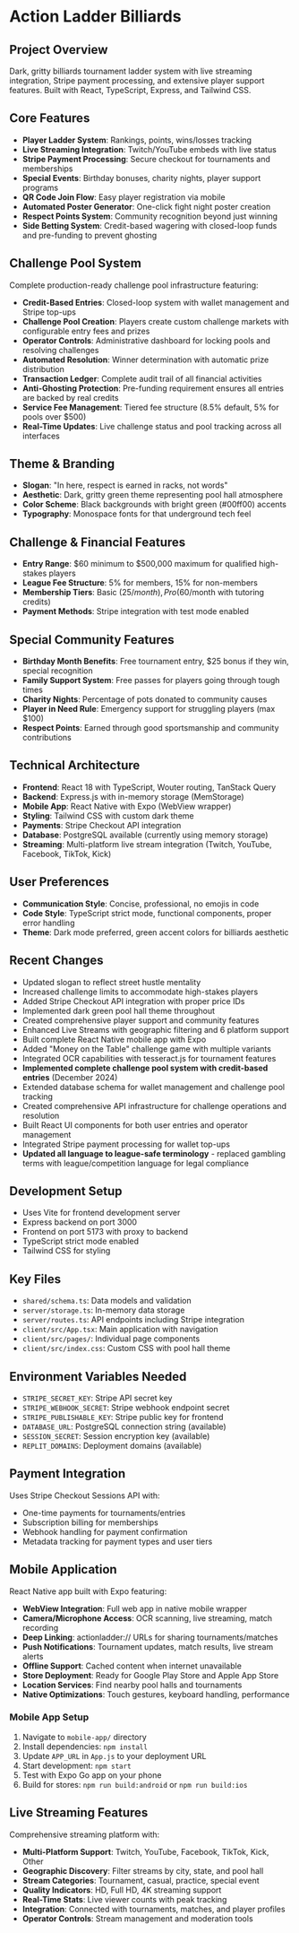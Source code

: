 # Action Ladder Billiards

## Project Overview
Dark, gritty billiards tournament ladder system with live streaming integration, Stripe payment processing, and extensive player support features. Built with React, TypeScript, Express, and Tailwind CSS.

## Core Features
- **Player Ladder System**: Rankings, points, wins/losses tracking
- **Live Streaming Integration**: Twitch/YouTube embeds with live status
- **Stripe Payment Processing**: Secure checkout for tournaments and memberships
- **Special Events**: Birthday bonuses, charity nights, player support programs
- **QR Code Join Flow**: Easy player registration via mobile
- **Automated Poster Generator**: One-click fight night poster creation
- **Respect Points System**: Community recognition beyond just winning
- **Side Betting System**: Credit-based wagering with closed-loop funds and pre-funding to prevent ghosting

## Challenge Pool System
Complete production-ready challenge pool infrastructure featuring:
- **Credit-Based Entries**: Closed-loop system with wallet management and Stripe top-ups
- **Challenge Pool Creation**: Players create custom challenge markets with configurable entry fees and prizes
- **Operator Controls**: Administrative dashboard for locking pools and resolving challenges
- **Automated Resolution**: Winner determination with automatic prize distribution
- **Transaction Ledger**: Complete audit trail of all financial activities
- **Anti-Ghosting Protection**: Pre-funding requirement ensures all entries are backed by real credits
- **Service Fee Management**: Tiered fee structure (8.5% default, 5% for pools over $500)
- **Real-Time Updates**: Live challenge status and pool tracking across all interfaces

## Theme & Branding
- **Slogan**: "In here, respect is earned in racks, not words"
- **Aesthetic**: Dark, gritty green theme representing pool hall atmosphere
- **Color Scheme**: Black backgrounds with bright green (#00ff00) accents
- **Typography**: Monospace fonts for that underground tech feel

## Challenge & Financial Features
- **Entry Range**: $60 minimum to $500,000 maximum for qualified high-stakes players
- **League Fee Structure**: 5% for members, 15% for non-members  
- **Membership Tiers**: Basic ($25/month), Pro ($60/month with tutoring credits)
- **Payment Methods**: Stripe integration with test mode enabled

## Special Community Features
- **Birthday Month Benefits**: Free tournament entry, $25 bonus if they win, special recognition
- **Family Support System**: Free passes for players going through tough times
- **Charity Nights**: Percentage of pots donated to community causes
- **Player in Need Rule**: Emergency support for struggling players (max $100)
- **Respect Points**: Earned through good sportsmanship and community contributions

## Technical Architecture
- **Frontend**: React 18 with TypeScript, Wouter routing, TanStack Query
- **Backend**: Express.js with in-memory storage (MemStorage)
- **Mobile App**: React Native with Expo (WebView wrapper)
- **Styling**: Tailwind CSS with custom dark theme
- **Payments**: Stripe Checkout API integration
- **Database**: PostgreSQL available (currently using memory storage)
- **Streaming**: Multi-platform live stream integration (Twitch, YouTube, Facebook, TikTok, Kick)

## User Preferences
- **Communication Style**: Concise, professional, no emojis in code
- **Code Style**: TypeScript strict mode, functional components, proper error handling
- **Theme**: Dark mode preferred, green accent colors for billiards aesthetic

## Recent Changes
- Updated slogan to reflect street hustle mentality
- Increased challenge limits to accommodate high-stakes players
- Added Stripe Checkout API integration with proper price IDs
- Implemented dark green pool hall theme throughout
- Created comprehensive player support and community features
- Enhanced Live Streams with geographic filtering and 6 platform support
- Built complete React Native mobile app with Expo
- Added "Money on the Table" challenge game with multiple variants
- Integrated OCR capabilities with tesseract.js for tournament features
- **Implemented complete challenge pool system with credit-based entries** (December 2024)
- Extended database schema for wallet management and challenge pool tracking
- Created comprehensive API infrastructure for challenge operations and resolution
- Built React UI components for both user entries and operator management
- Integrated Stripe payment processing for wallet top-ups
- **Updated all language to league-safe terminology** - replaced gambling terms with league/competition language for legal compliance

## Development Setup
- Uses Vite for frontend development server
- Express backend on port 3000
- Frontend on port 5173 with proxy to backend
- TypeScript strict mode enabled
- Tailwind CSS for styling

## Key Files
- `shared/schema.ts`: Data models and validation
- `server/storage.ts`: In-memory data storage
- `server/routes.ts`: API endpoints including Stripe integration
- `client/src/App.tsx`: Main application with navigation
- `client/src/pages/`: Individual page components
- `client/src/index.css`: Custom CSS with pool hall theme

## Environment Variables Needed
- `STRIPE_SECRET_KEY`: Stripe API secret key
- `STRIPE_WEBHOOK_SECRET`: Stripe webhook endpoint secret
- `STRIPE_PUBLISHABLE_KEY`: Stripe public key for frontend
- `DATABASE_URL`: PostgreSQL connection string (available)
- `SESSION_SECRET`: Session encryption key (available)
- `REPLIT_DOMAINS`: Deployment domains (available)

## Payment Integration
Uses Stripe Checkout Sessions API with:
- One-time payments for tournaments/entries
- Subscription billing for memberships
- Webhook handling for payment confirmation
- Metadata tracking for payment types and user tiers

## Mobile Application
React Native app built with Expo featuring:
- **WebView Integration**: Full web app in native mobile wrapper
- **Camera/Microphone Access**: OCR scanning, live streaming, match recording
- **Deep Linking**: actionladder:// URLs for sharing tournaments/matches
- **Push Notifications**: Tournament updates, match results, live stream alerts
- **Offline Support**: Cached content when internet unavailable
- **Store Deployment**: Ready for Google Play Store and Apple App Store
- **Location Services**: Find nearby pool halls and tournaments
- **Native Optimizations**: Touch gestures, keyboard handling, performance

### Mobile App Setup
1. Navigate to `mobile-app/` directory
2. Install dependencies: `npm install`
3. Update `APP_URL` in `App.js` to your deployment URL
4. Start development: `npm start`
5. Test with Expo Go app on your phone
6. Build for stores: `npm run build:android` or `npm run build:ios`

## Live Streaming Features
Comprehensive streaming platform with:
- **Multi-Platform Support**: Twitch, YouTube, Facebook, TikTok, Kick, Other
- **Geographic Discovery**: Filter streams by city, state, and pool hall
- **Stream Categories**: Tournament, casual, practice, special event
- **Quality Indicators**: HD, Full HD, 4K streaming support
- **Real-Time Stats**: Live viewer counts with peak tracking
- **Integration**: Connected with tournaments, matches, and player profiles
- **Operator Controls**: Stream management and moderation tools